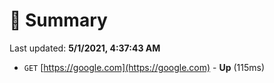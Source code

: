 # 📖 Summary
Last updated: **5/1/2021, 4:37:43 AM**

- `GET` [https://google.com](https://google.com) - **Up** (115ms)
